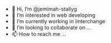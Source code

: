 - 👋 Hi, I’m @jemimah-stallyg
- 👀 I’m interested in web developing
- 🌱 I’m currently working in iinterchange
- 💞️ I’m looking to collaborate on ...
- 📫 How to reach me ...

<!---
jemimah-stallyg/jemimah-stallyg is a ✨ special ✨ repository because its `README.md` (this file) appears on your GitHub profile.
You can click the Preview link to take a look at your changes.
--->
